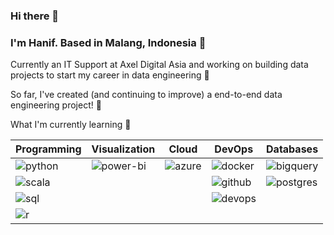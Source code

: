 ### Hi there 👋

### I'm Hanif. Based in Malang, Indonesia 📍

Currently an IT Support at Axel Digital Asia and working on building data projects to start my career in data engineering 🔨

So far, I've created (and continuing to improve) a end-to-end data engineering project! 🌱

What I'm currently learning 🧠

| Programming | Visualization | Cloud          | DevOps        | Databases  |
| ----------- | ------------- | -------------- | --------------|------------|
| ![python](https://img.shields.io/badge/Python-3776AB?style=flat-square&logo=python&logoColor=white) | ![power-bi](https://img.shields.io/badge/Power_BI-F2C811?style=flat-square&logo=powerbi&logoColor=white) | ![azure](https://img.shields.io/badge/Microsoft%20Azure-0089D6?style=flat-square&logo=microsoft-azure&logoColor=white)       | ![docker](https://img.shields.io/badge/Docker-2496ED?style=flat-square&logo=docker&logoColor=white)        | ![bigquery](https://img.shields.io/badge/BigQuery-669DF6?style=flat-square&logo=googlebigquery&logoColor=white) |
| ![scala](https://img.shields.io/badge/Scala-DC322F?style=flat-square&logo=scala&logoColor=white) |  | | ![github](https://img.shields.io/badge/GitHub_Actions-181717?style=flat-square&logo=github&logoColor=white)| ![postgres](https://img.shields.io/badge/PostgreSQL-4169E1?style=flat-square&logo=postgresql&logoColor=white)  |
| ![sql](https://img.shields.io/badge/SQL-003B57?style=flat-square&logo=sqlite&logoColor=white) | | | ![devops](https://img.shields.io/badge/Azure_DevOps-0078D7?style=flat-square&logo=azure-devops&logoColor=white) |  |
| ![r](https://img.shields.io/badge/R-276DC3?style=flat-square&logo=r&logoColor=white)| | | | |

